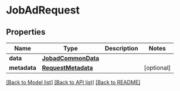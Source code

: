# JobAdRequest


## Properties
Name | Type | Description | Notes
------------ | ------------- | ------------- | -------------
**data** | [**JobadCommonData**](JobadCommonData.md) |  | 
**metadata** | [**RequestMetadata**](RequestMetadata.md) |  | [optional] 

[[Back to Model list]](../README.md#documentation-for-models) [[Back to API list]](../README.md#documentation-for-api-endpoints) [[Back to README]](../README.md)


